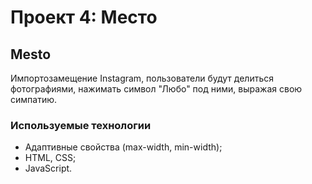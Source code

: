 # Проект 4: Место

## Mesto

Импортозамещение Instagram, пользователи будут делиться фотографиями, нажимать символ "Любо" под ними, выражая свою симпатию. 

### Используемые технологии
* Адаптивные свойства (max-width, min-width);
* HTML, CSS;
* JavaScript. 

